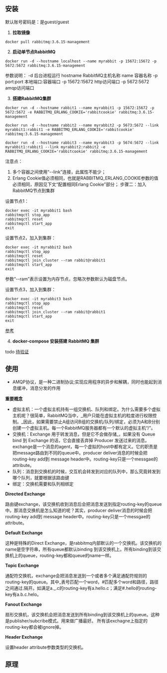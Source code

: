 ## 安装

默认账号密码是：是guest/guest

1. **拉取镜像**
```
docker pull rabbitmq:3.6.15-management
```
2. **启动单节点RabbitMQ**
```
docker run -d --hostname localhost --name myrabbit -p 15672:15672 -p 5672:5672 rabbitmq:3.6.15-management
```
参数说明：
-d 后台进程运行
hostname RabbitMQ主机名称
name 容器名称
-p port:port 本地端口:容器端口
-p 15672:15672 http访问端口
-p 5672:5672 amqp访问端口

3. **搭建RabbitMQ集群**
```
docker run -d --hostname rabbit1 --name myrabbit1 -p 15672:15672 -p 5672:5672 -e RABBITMQ_ERLANG_COOKIE='rabbitcookie' rabbitmq:3.6.15-management

docker run -d --hostname rabbit2 --name myrabbit2 -p 5673:5672 --link myrabbit1:rabbit1 -e RABBITMQ_ERLANG_COOKIE='rabbitcookie' rabbitmq:3.6.15-management

docker run -d --hostname rabbit3 --name myrabbit3 -p 5674:5672 --link myrabbit1:rabbit1 --link myrabbit2:rabbit2 -e RABBITMQ_ERLANG_COOKIE='rabbitcookie' rabbitmq:3.6.15-management
```
注意点：
1. 多个容器之间使用“--link”连接，此属性不能少；
2. Erlang Cookie值必须相同，也就是RABBITMQ_ERLANG_COOKIE参数的值必须相同，原因见下文“配置相同Erlang Cookie”部分；
步骤二：加入RabbitMQ节点到集群

设置节点1：
```
docker exec -it myrabbit1 bash
rabbitmqctl stop_app
rabbitmqctl reset
rabbitmqctl start_app
exit
```
设置节点2，加入到集群：
```
docker exec -it myrabbit2 bash
rabbitmqctl stop_app
rabbitmqctl reset
rabbitmqctl join_cluster --ram rabbit@rabbit1
rabbitmqctl start_app
exit
```
参数“--ram”表示设置为内存节点，忽略次参数默认为磁盘节点。

设置节点3，加入到集群：
```
docker exec -it myrabbit3 bash
rabbitmqctl stop_app
rabbitmqctl reset
rabbitmqctl join_cluster --ram rabbit@rabbit1
rabbitmqctl start_app
exit
```


[参考](https://www.cnblogs.com/vipstone/p/9362388.html)

4. **docker-compose 安装搭建 RabbitMQ 集群**

todo
[待验证](https://michael728.github.io/2019/06/07/docker-rabbitmq-env/)

## 使用
- AMQP协议，是一种二进制协议;实现应用程序的异步和解耦，同时也能起到消息缓冲，消息分发的作用

**重要概念**
- 虚拟主机：一个虚拟主机持有一组交换机、队列和绑定。为什么需要多个虚拟主机呢？很简单，RabbitMQ当中，_用户只能在虚拟主机的粒度进行权限控制。_因此，如果需要禁止A组访问B组的交换机/队列/绑定，必须为A和B分别创建一个虚拟主机。每一个RabbitMQ服务器都有一个默认的虚拟主机“/”。
- 交换机：Exchange 用于转发消息，但是它不会做存储_，如果没有 Queue bind 到 Exchange 的话，它会直接丢弃掉 Producer 发送过来的消息。exchange是一个消息的agent，每一个虚拟的host中都有定义。它的职责是把message路由到不同的queue中。producer deliver消息的时候会把routing-key add到 message header中。routing-key只是一个messgae的attribute。
- 队列：消息到交换机的时候，交互机会转发到对应的队列中，那么究竟转发到哪个队列，就要根据该路由键
- 绑定：交换机需要和队列相绑定

**Directed Exchange**

路由键exchange，该交换机收到消息后会把消息发送到指定routing-key的queue中。那消息交换机是怎么知道的呢？其实，producer deliver消息的时候会把routing-key add到 message header中。routing-key只是一个messgae的attribute。

**Default Exchange**

这种是特殊的Direct Exchange，是rabbitmq内部默认的一个交换机。该交换机的name是空字符串，所有queue都默认binding 到该交换机上。所有binding到该交换机上的queue，routing-key都和queue的name一样。

**Topic Exchange**

通配符交换机，exchange会把消息发送到一个或者多个满足通配符规则的routing-key的queue。其中_表号匹配一个word，#匹配多个word和路径，路径之间通过.隔开。如满足a._.c的routing-key有a.hello.c；满足#.hello的routing-key有a.b.c.helo。

**Fanout Exchange**

扇形交换机，该交换机会把消息发送到所有binding到该交换机上的queue。这种是publisher/subcribe模式。用来做广播最好。
所有该exchagne上指定的routing-key都会被ignore掉。

**Header Exchange**

设置header attribute参数类型的交换机。

## 原理


